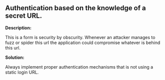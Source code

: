 
Authentication based on the knowledge of a secret URL.
-------

**Description:**

This is a form is security by obscurity. Whenever an attacker manages to fuzz or spider 
this url the application could compromise whatever is behind this url.


**Solution:**

Always implement proper authentication mechanisms that is not using a static login URL.

	
